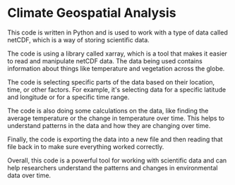 # Climate Geospatial Analysis

This code is written in Python and is used to work with a type of data called netCDF, which is a way of storing scientific data.

The code is using a library called xarray, which is a tool that makes it easier to read and manipulate netCDF data. The data being used contains information about things like temperature and vegetation across the globe.

The code is selecting specific parts of the data based on their location, time, or other factors. For example, it's selecting data for a specific latitude and longitude or for a specific time range.

The code is also doing some calculations on the data, like finding the average temperature or the change in temperature over time. This helps to understand patterns in the data and how they are changing over time.

Finally, the code is exporting the data into a new file and then reading that file back in to make sure everything worked correctly.

Overall, this code is a powerful tool for working with scientific data and can help researchers understand the patterns and changes in environmental data over time.
